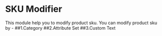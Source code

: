 # SKU Modifier
This module help you to modify product sku. You can modify product sku by -
##1.Category
##2.Attribute Set
##3.Custom Text
